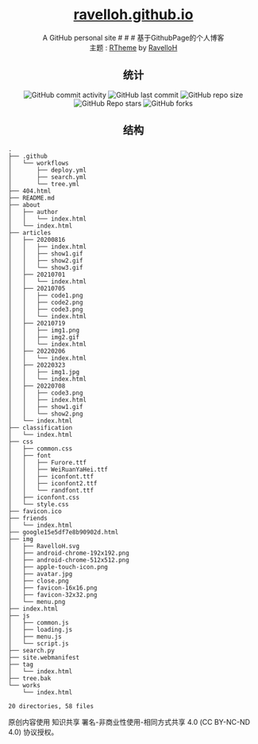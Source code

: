 <div align="center">

# [ravelloh.github.io](https://ravelloh.github.io)
A GitHub personal site # # # 基于GithubPage的个人博客  
主题 : [RTheme](https://github.com/ravelloh/RTheme) by [RavelloH](https://github.com/ravelloh)
## 统计
![GitHub commit activity](https://img.shields.io/github/commit-activity/y/RavelloH/ravelloh.github.io?style=for-the-badge)
![GitHub last commit](https://img.shields.io/github/last-commit/RavelloH/ravelloh.github.io?style=for-the-badge)
![GitHub repo size](https://img.shields.io/github/repo-size/RavelloH/ravelloh.github.io?style=for-the-badge)
![GitHub Repo stars](https://img.shields.io/github/stars/RavelloH/ravelloh.github.io?style=for-the-badge)
![GitHub forks](https://img.shields.io/github/forks/RavelloH/ravelloh.github.io?style=for-the-badge)

## 结构
</div>

<!-- readme-tree start -->
```
.
├── .github
│   └── workflows
│       ├── deploy.yml
│       ├── search.yml
│       └── tree.yml
├── 404.html
├── README.md
├── about
│   ├── author
│   │   └── index.html
│   └── index.html
├── articles
│   ├── 20200816
│   │   ├── index.html
│   │   ├── show1.gif
│   │   ├── show2.gif
│   │   └── show3.gif
│   ├── 20210701
│   │   └── index.html
│   ├── 20210705
│   │   ├── code1.png
│   │   ├── code2.png
│   │   ├── code3.png
│   │   └── index.html
│   ├── 20210719
│   │   ├── img1.png
│   │   ├── img2.gif
│   │   └── index.html
│   ├── 20220206
│   │   └── index.html
│   ├── 20220323
│   │   ├── img1.jpg
│   │   └── index.html
│   ├── 20220708
│   │   ├── code3.png
│   │   ├── index.html
│   │   ├── show1.gif
│   │   └── show2.png
│   └── index.html
├── classification
│   └── index.html
├── css
│   ├── common.css
│   ├── font
│   │   ├── Furore.ttf
│   │   ├── WeiRuanYaHei.ttf
│   │   ├── iconfont.ttf
│   │   ├── iconfont2.ttf
│   │   └── randfont.ttf
│   ├── iconfont.css
│   └── style.css
├── favicon.ico
├── friends
│   └── index.html
├── google15e5df7e8b90902d.html
├── img
│   ├── RavelloH.svg
│   ├── android-chrome-192x192.png
│   ├── android-chrome-512x512.png
│   ├── apple-touch-icon.png
│   ├── avatar.jpg
│   ├── close.png
│   ├── favicon-16x16.png
│   ├── favicon-32x32.png
│   └── menu.png
├── index.html
├── js
│   ├── common.js
│   ├── loading.js
│   ├── menu.js
│   └── script.js
├── search.py
├── site.webmanifest
├── tag
│   └── index.html
├── tree.bak
└── works
    └── index.html

20 directories, 58 files
```
<!-- readme-tree end -->
原创内容使用 知识共享 署名-非商业性使用-相同方式共享 4.0 (CC BY-NC-ND 4.0) 协议授权。
